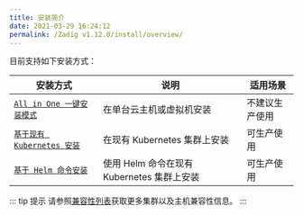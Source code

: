 ```yaml
---
title: 安装简介
date: 2021-03-29 16:24:12
permalink: /Zadig v1.12.0/install/overview/
---
```


目前支持如下安装方式：

| 安装方式 | 说明 | 适用场景 |
|-------- | ---- |--------|
| [`All in One 一键安装模式`](/cn/Zadig%20v1.12.0/install/all-in-one/) | 在单台云主机或虚拟机安装 | 不建议生产使用 |
| [`基于现有 Kubernetes 安装`](/cn/Zadig%20v1.12.0/install/install-on-k8s/) | 在现有 Kubernetes 集群上安装 | 可生产使用 |
| [`基于 Helm 命令安装`](/cn/Zadig%20v1.12.0/install/helm-deploy/) | 使用 Helm 命令在现有 Kubernetes 集群上安装  | 可生产使用 |

::: tip 提示
请参照[兼容性列表](/cn/Zadig%20v1.12.0/pages/compatibility)获取更多集群以及主机兼容性信息。
:::
